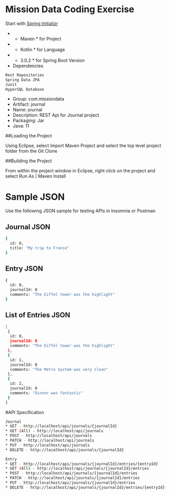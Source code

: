 # Mission Data Coding Exercise

Start with [Spring Initializr](https://start.spring.io/)
* * Maven * for Project
* * Kotlin * for Language
* * 3.0.2 * for Spring Boot Version
* Dependencies


```bash
Rest Repositories
Spring Data JPA
Junit
HyperSQL Database
```

* Group: com.missiondata
* Artifact: journal
* Name: journal
* Description: REST Api for Journal project
* Packaging: Jar
* Java: 11

##Loading the Project

Using Eclipse, select Import Maven Project and select the top level project folder from the Git Clone

##Building the Project

From within the project window in Eclipse, right click on the project and select Run As | Maven Install

# Sample JSON

Use the following JSON sample for testing APIs in Insomnia or Postman

## Journal JSON

```bash
{
  id: 0,
  title: "My trip to France"
}
```

## Entry JSON

```bash
{
  id: 0,
  journalId: 0
  comments: "The Eiffel tower was the highlight"
}
```

## List of Entries JSON

```bash
[
 {
  id: 0,
  journalId: 0
  comments: "The Eiffel tower was the highlight"
 },
 {
  id: 1,
  journalId: 0
  comments: "The Metro System was very clean"
 },
 {
  id: 2,
  journalId: 0
  comments: "Dinner was fantastic"
 }  
]
```

#API Specification

```bash
Journal
* GET - http://localhost/api/journals/{journalId}
* GET (All) - http://localhost/api/journals
* POST - http://localhost/api/journals
* PATCH - http://localhost/api/journals
* PUT - http://localhost/api/journals
* DELETE - http://localhost/api/journals/{journalId}

Entry
* GET - http://localhost/api/journals/{journalId}/entries/{entryId}
* GET (All) - http://localhost/api/journals/{journalId}/entries
* POST - http://localhost/api/journals/{journalId}/entries
* PATCH - http://localhost/api/journals/{journalId}/entries
* PUT - http://localhost/api/journals/{journalId}/entries
* DELETE - http://localhost/api/journals/{journalId}/entries/{entryId}

```
